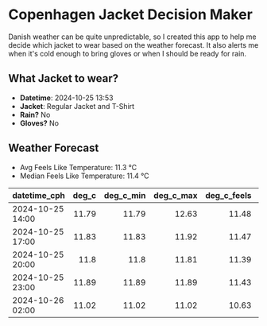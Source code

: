 
# Copenhagen Jacket Decision Maker

Danish weather can be quite unpredictable, so I created this app to help me decide which jacket to wear based on the weather forecast. 
It also alerts me when it's cold enough to bring gloves or when I should be ready for rain.

## What Jacket to wear?

- **Datetime**: 2024-10-25 13:53
- **Jacket**: Regular Jacket and T-Shirt
- **Rain?** No
- **Gloves?** No

## Weather Forecast
- Avg Feels Like Temperature: 11.3 °C
- Median Feels Like Temperature: 11.4 °C

| datetime_cph     |   deg_c |   deg_c_min |   deg_c_max |   deg_c_feels | weather   | wind   | rain   |
|:-----------------|--------:|------------:|------------:|--------------:|:----------|:-------|:-------|
| 2024-10-25 14:00 |   11.79 |       11.79 |       12.63 |         11.48 | Clouds    | Low    | None   |
| 2024-10-25 17:00 |   11.83 |       11.83 |       11.92 |         11.47 | Clouds    | Low    | None   |
| 2024-10-25 20:00 |   11.8  |       11.8  |       11.81 |         11.39 | Clouds    | Low    | None   |
| 2024-10-25 23:00 |   11.89 |       11.89 |       11.89 |         11.43 | Clouds    | Low    | None   |
| 2024-10-26 02:00 |   11.02 |       11.02 |       11.02 |         10.63 | Clouds    | Low    | None   |
        
